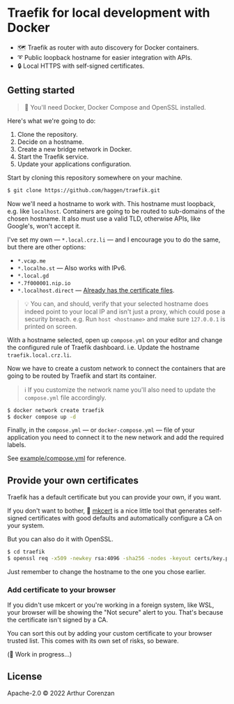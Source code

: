 # Traefik for local development with Docker

- 🗺️ Traefik as router with auto discovery for Docker containers.
- ➰ Public loopback hostname for easier integration with APIs.
- 🔒 Local HTTPS with self-signed certificates.

## Getting started

> 📝 You'll need Docker, Docker Compose and OpenSSL installed.

Here's what we're going to do:

1. Clone the repository.
2. Decide on a hostname.
3. Create a new bridge network in Docker.
4. Start the Traefik service.
5. Update your applications configuration.

Start by cloning this repository somewhere on your machine.

```sh
$ git clone https://github.com/haggen/traefik.git
```

Now we'll need a hostname to work with. This hostname must loopback, e.g. like `localhost`. Containers are going to be routed to sub-domains of the chosen hostname. It also must use a valid TLD, otherwise APIs, like Google's, won't accept it.

I've set my own — `*.local.crz.li` — and I encourage you to do the same, but there are other options:

- `*.vcap.me`
- `*.localho.st` — Also works with IPv6.
- `*.local.gd`
- `*.7f000001.nip.io`
- `*.localhost.direct` — [Already has the certificate files](https://get.localhost.direct/).

> 💡 You can, and should, verify that your selected hostname does indeed point to your local IP and isn't just a proxy, which could pose a security breach. e.g. Run `host <hostname>` and make sure `127.0.0.1` is printed on screen.

With a hostname selected, open up `compose.yml` on your editor and change the configured rule of Traefik dashboard. i.e. Update the hostname `traefik.local.crz.li`.

Now we have to create a custom network to connect the containers that are going to be routed by Traefik and start its container.

> ℹ️ If you customize the network name you'll also need to update the `compose.yml` file accordingly.

```sh
$ docker network create traefik
$ docker compose up -d
```

Finally, in the `compose.yml` — or `docker-compose.yml` — file of your application you need to connect it to the new network and add the required labels.

See [example/compose.yml](./example/compose.yml) for reference.

## Provide your own certificates

Traefik has a default certificate but you can provide your own, if you want.

If you don't want to bother, 📝 [mkcert](https://github.com/FiloSottile/mkcert) is a nice little tool that generates self-signed certificates with good defaults and automatically configure a CA on your system.

But you can also do it with OpenSSL.

```sh
$ cd traefik
$ openssl req -x509 -newkey rsa:4096 -sha256 -nodes -keyout certs/key.pem -out certs/cert.pem -days 365 -addext "subjectAltName = DNS:*.local.crz.li"
```

Just remember to change the hostname to the one you chose earlier.

### Add certificate to your browser

If you didn't use mkcert or you're working in a foreign system, like WSL, your browser will be showing the "Not secure" alert to you. That's because the certificate isn't signed by a CA.

You can sort this out by adding your custom certificate to your browser trusted list. This comes with its own set of risks, so beware.

(🚧 Work in progress…)

## License

Apache-2.0 © 2022 Arthur Corenzan

